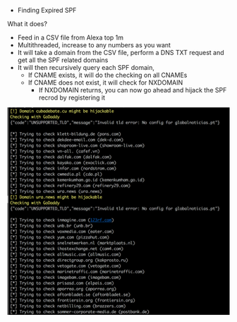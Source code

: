 * Finding Expired SPF 

What it does? 
- Feed in a CSV file from Alexa top 1m 
- Multithreaded, increase to any numbers as you want 
- It will take a domain from the CSV file, perform a DNS TXT request and get all the SPF related domains 
- It will then recursively query each SPF domain, 
	- If CNAME exists, it will do the checking on all CNAMEs
	- If CNAME does not exist, it will check for NXDOMAIN
		- If NXDOMAIN returns, you can now go ahead and hijack the SPF recrod by registering it 

![Screenshot](screenshot.png)
